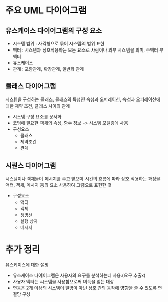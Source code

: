 # 주요 UML 다이어그램

## 유스케이스 다이어그램의 구성 요소
- 시스템 범위 : 사각형으로 묶어 시스템의 범위 표현
- 액터 : 시스템과 상호작용하는 모든 요소로 사람이나 외부 시스템을 의미, 주액터 부액터
- 유스케이스
- 관계 : 포함관계, 확장관계, 일반화 관계

## 클래스 다이어그램
시스템을 구성하는 클래스, 클래스의 특성인 속성과 오퍼레이션, 속성과 오퍼레이션에 대한 제약 조건, 클래스 사이의 관계
- 시스템 구성 요소를 문서화
- 코딩에 필요한 객체의 속성, 함수 정보 -> 시스템 모델링에 사용
- 구성요소
  - 클래스
  - 제약조건
  - 관계

## 시퀀스 다이어그램
시스템이나 객체들이 메시지를 주고 받으며 시간의 흐름에 따라 상호 작용하는 과정을 액터, 객체, 메시지 등의 요소 사용하여 그림으로 표현한 것
- 구성요소
  - 액터
  - 객체
  - 생명선
  - 실행 상자
  - 메시지

# 추가 정리

유스케이스에 대한 설명
- 유스케이스 다이어그램은 사용자의 요구를 분석하는데 사용.(요구 추출x)
- 사용자 액터는 시스템을 사용함으로써 이득을 얻는 대상
- 연동은 2개 이상의 시스템이 일방이 아닌 상호 간의 동작에 영향을 줄 수 있도록 연결망 구성
